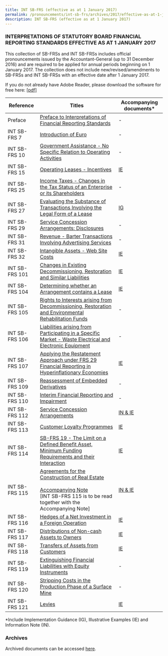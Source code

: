```yaml
---
title: INT SB-FRS (effective as at 1 January 2017)
permalink: /pronouncements/int-sb-frs/archives/2017/effective-as-at-1-january-2017/
description: INT SB-FRS (effective as at 1 January 2017)
---
```

### INTERPRETATIONS OF STATUTORY BOARD FINANCIAL REPORTING STANDARDS EFFECTIVE AS AT 1 JANUARY 2017

This collection of SB-FRSs and INT SB-FRSs includes official pronouncements issued by the Accountant-General (up to 31 December 2016) and are required to be applied for annual periods beginning on 1 January 2017. The collection does not include new/revised/amendments to SB-FRSs and INT SB-FRSs with an effective date after 1 January 2017.

If you do not already have Adobe Reader, please download the software for free here: [\[pdf\]](http://www.adobe.com/products/acrobat/readstep2.html)

| Reference | Titles | Accompanying documents\* |
| -------- | -------- | -------- |
| Preface | [Preface to Interpretations of Financial Reporting Standards](/files/Docs/Default%20Source/Int%20Sb%20Frs/Effective%20As%20At%201%20January%202017/int_sb-frs_preface.pdf) | - |
| INT SB-FRS 7 | [Introduction of Euro](/files/Docs/Default%20Source/Int%20Sb%20Frs/Effective%20As%20At%201%20January%202017/int_sb-frs_7_(2017).pdf) | - |
| INT SB-FRS 10 | [Government Assistance - No Specific Relation to Operating Activities](/files/Docs/Default%20Source/Int%20Sb%20Frs/Effective%20As%20At%201%20January%202017/int_sb-frs_10_(2017).pdf) | - |
| INT SB-FRS 15 | [Operating Leases - Incentives](/files/Docs/Default%20Source/Int%20Sb%20Frs/Effective%20As%20At%201%20January%202017/int_sb-frs_15_(2017).pdf) | [IE](/files/Docs/Default%20Source/Int%20Sb%20Frs/Effective%20As%20At%201%20January%202017/int_sb-frs_15_ie_(2017).pdf) |
| INT SB-FRS 25 | [Income Taxes - Changes in the Tax Status of an Enterprise or its Shareholders](/files/Docs/Default%20Source/Int%20Sb%20Frs/Effective%20As%20At%201%20January%202017/int_sb-frs_25_(2017).pdf) | - |
| INT SB-FRS 27 | [Evaluating the Substance of Transactions Involving the Legal Form of a Lease](/files/Docs/Default%20Source/Int%20Sb%20Frs/Effective%20As%20At%201%20January%202017/int_sb-frs_27_(2017).pdf) | [IG](/files/Docs/Default%20Source/Int%20Sb%20Frs/Effective%20As%20At%201%20January%202017/int_sb-frs_27_ig_(2017).pdf) | 
| INT SB-FRS 29 | [Service Concession Arrangements: Disclosures](/files/Docs/Default%20Source/Int%20Sb%20Frs/Effective%20As%20At%201%20January%202017/int_sb-frs_29_(2017).pdf) | - |
| INT SB-FRS 31 | [Revenue - Barter Transactions Involving Advertising Services](/files/Docs/Default%20Source/Int%20Sb%20Frs/Effective%20As%20At%201%20January%202017/int_sb-frs_31_(2017).pdf) | - |
| INT SB-FRS 32 | [Intangible Assets - Web Site Costs](/files/Docs/Default%20Source/Int%20Sb%20Frs/Effective%20As%20At%201%20January%202017/int_sb-frs_32_(2017).pdf) | [IE](/files/Docs/Default%20Source/Int%20Sb%20Frs/Effective%20As%20At%201%20January%202017/int_sb-frs_32_ie_(2017).pdf) | 
| INT SB-FRS 101 | [Changes in Existing Decommissioning, Restoration and Similar Liabilities](/files/Docs/Default%20Source/Int%20Sb%20Frs/Effective%20As%20At%201%20January%202017/int_sb-frs_101_(2017).pdf) | [IE](/files/Docs/Default%20Source/Int%20Sb%20Frs/Effective%20As%20At%201%20January%202017/int_sb-frs_101_ie_(2017).pdf) |
| INT SB-FRS 104 | [Determining whether an Arrangement contains a Lease](/files/Docs/Default%20Source/Int%20Sb%20Frs/Effective%20As%20At%201%20January%202017/int_sb-frs_104_(2017).pdf) | [IE](/files/Docs/Default%20Source/Int%20Sb%20Frs/Effective%20As%20At%201%20January%202017/int_sb-frs_104_ie_(2017).pdf) | 
| INT SB-FRS 105 | [Rights to Interests arising from Decommissioning, Restoration and Environmental Rehabilitation Funds](/files/Docs/Default%20Source/Int%20Sb%20Frs/Effective%20As%20At%201%20January%202017/int_sb-frs_105_(2017).pdf) | - |
| INT SB-FRS 106 | [Liabilities arising from Participating in a Specific Market - Waste Electrical and Electronic Equipment](/files/Docs/Default%20Source/Int%20Sb%20Frs/Effective%20As%20At%201%20January%202017/int_sb-frs_106_(2017).pdf) | - |
| INT SB-FRS 107 | [Applying the Restatement Approach under FRS 29 Financial Reporting in Hyperinflationary Economies](/files/Docs/Default%20Source/Int%20Sb%20Frs/Effective%20As%20At%201%20January%202017/int_sb-frs_107_(2017).pdf) | [IE](/files/Docs/Default%20Source/Int%20Sb%20Frs/Effective%20As%20At%201%20January%202017/int_sb-frs_107_ie_(2017).pdf) | 
| INT SB-FRS 109 | [Reassessment of Embedded Derivatives](/files/Docs/Default%20Source/Int%20Sb%20Frs/Effective%20As%20At%201%20January%202017/int_sb-frs_109_(2017).pdf) | - |
| INT SB-FRS 110 | [Interim Financial Reporting and Impairment](/files/Docs/Default%20Source/Int%20Sb%20Frs/Effective%20As%20At%201%20January%202017/int_sb-frs_110_(2017).pdf) | - |
| INT SB-FRS 112 | [Service Concession Arrangements](/files/Docs/Default%20Source/Int%20Sb%20Frs/Effective%20As%20At%201%20January%202017/int_sb-frs_112_(2017).pdf) | [IN & IE](/files/Docs/Default%20Source/Int%20Sb%20Frs/Effective%20As%20At%201%20January%202017/int_sb-frs_112_info_note_-_ie_(2017).pdf) | 
| INT SB-FRS 113 | [Customer Loyalty Programmes](/files/Docs/Default%20Source/Int%20Sb%20Frs/Effective%20As%20At%201%20January%202017/int_sb-frs_113_(2017).pdf) | [IE](/files/Docs/Default%20Source/Int%20Sb%20Frs/Effective%20As%20At%201%20January%202017/int_sb-frs_113_ie_(2017).pdf) | 
| INT SB-FRS 114 | [SB-FRS 19 - The Limit on a Defined Benefit Asset, Minimum Funding Requirements and their Interaction](/files/Docs/Default%20Source/Int%20Sb%20Frs/Effective%20As%20At%201%20January%202017/int_sb-frs_114_(2017).pdf) | [IE](/files/Docs/Default%20Source/Int%20Sb%20Frs/Effective%20As%20At%201%20January%202017/int_sb-frs_114_ie_(2017).pdf) | 
| INT SB-FRS 115 | [Agreements for the Construction of Real Estate](/files/Docs/Default%20Source/Int%20Sb%20Frs/Effective%20As%20At%201%20January%202017/int_sb-frs_115_(2017).pdf)<br><br>[Accompanying Note](/files/Docs/Default%20Source/Int%20Sb%20Frs/Effective%20As%20At%201%20January%202017/int_sb-frs_115_an_(2017).pdf)<br>\[INT SB-FRS 115 is to be read together with the Accompanying Note\] | [IN & IE](/files/Docs/Default%20Source/Int%20Sb%20Frs/Effective%20As%20At%201%20January%202017/int_sb-frs_115_info_note_-_ie_(2017).pdf) | 
| INT SB-FRS 116 | [Hedges of a Net Investment in a Foreign Operation](/files/Docs/Default%20Source/Int%20Sb%20Frs/Effective%20As%20At%201%20January%202017/int_sb-frs_116_(2017).pdf) | [IE](/files/Docs/Default%20Source/Int%20Sb%20Frs/Effective%20As%20At%201%20January%202017/int_sb-frs_116_ie_(2017).pdf) | 
| INT SB-FRS 117 | [Distributions of Non-cash Assets to Owners](/files/Docs/Default%20Source/Int%20Sb%20Frs/Effective%20As%20At%201%20January%202017/int_sb-frs_117_(2017).pdf) | [IE](/files/Docs/Default%20Source/Int%20Sb%20Frs/Effective%20As%20At%201%20January%202017/int_sb-frs_117_ie_(2017).pdf) |
| INT SB-FRS 118 | [Transfers of Assets from Customers](/files/Docs/Default%20Source/Int%20Sb%20Frs/Effective%20As%20At%201%20January%202017/int_sb-frs_118_(2017).pdf) | [IE](/files/Docs/Default%20Source/Int%20Sb%20Frs/Effective%20As%20At%201%20January%202017/int_sb-frs_118_ie_(2017).pdf) |
| INT SB-FRS 119 | [Extinguishing Financial Liabilities with Equity Instruments](/files/Docs/Default%20Source/Int%20Sb%20Frs/Effective%20As%20At%201%20January%202017/int_sb-frs_119_(2017).pdf) | - |
| INT SB-FRS 120 | [Stripping Costs in the Production Phase of a Surface Mine](/files/Docs/Default%20Source/Int%20Sb%20Frs/Effective%20As%20At%201%20January%202017/int_sb-frs_120_(2017).pdf) | - |
| INT SB-FRS 121 | [Levies](/files/Docs/Default%20Source/Int%20Sb%20Frs/Effective%20As%20At%201%20January%202017/int_sb-frs_121_(2017).pdf) | [IE](/files/Docs/Default%20Source/Int%20Sb%20Frs/Effective%20As%20At%201%20January%202017/int_sb-frs_121_ie_(2017).pdf) |

\*Include Implementation Guidance (IG), Illustrative Examples (IE) and Information Note (IN).

### Archives 
Archived documents can be accessed [here](/pronouncements/interpretations-of-sb-frs/archives).